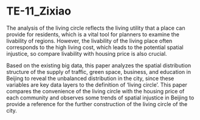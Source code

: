 # TE-11_Zixiao

The analysis of the living circle reflects the living utility that a place can provide for residents, which is a vital tool for planners to examine the livability of regions. However, the livability of the living place often corresponds to the high living cost, which leads to the potential spatial injustice, so compare livability with housing price is also crucial.

Based on the existing big data, this paper analyzes the spatial distribution structure of the supply of traffic, green space, business, and education in Beijing to reveal the unbalanced distribution in the city, since these variables are key data layers to the definition of ‘living circle’. This paper compares the convenience of the living circle with the housing price of each community and observes some trends of spatial injustice in Beijing to provide a reference for the further construction of the living circle of the city.
